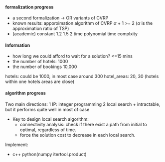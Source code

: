 #### formalization progress
+ a second formalization -> OR variants of CVRP
+ known results: apporximation algorithm of CVRP $\alpha$ + 1 >= 2 ($\alpha$ is the approximation ratio of TSP)
+ (academic) constant 1.2 1.5 2 time polynomial time complxity


#### Information
+ how long we could afford to wait for a solution? <=15 mins
+ the number of hotels: 1000
+ the number of bookings 10,000

hotels: could be 1000, in most case around 300
hotel_areas: 20, 30 (hotels within one hotels areas are close)

#### algorithm progress
Two main directions:
1 IP: integer programming
2 local search
	+ intractable, but it performs quite well in most of case
+ Key to design local search algorithm:
	+ connectivity analysis: check if there exist a path from initial to optimal, regardless of time.
	+ force the solution cost to decrease in each local search.

Implement:
+ c++ python(numpy itertool.product)